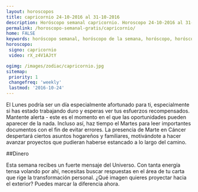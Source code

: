 ```yaml
---
layout: horoscopos
title: capricornio 24-10-2016 al 31-10-2016 
description: Horóscopo semanal capricornio. Horoscopo 24-10-2016 al 31-10-2016. Horoscopos univision gratis
permalink: /horoscopo-semanal-gratis/capricornio/
home: FALSE
keywords: horóscopo semanal, horóscopo de la semana, horóscopo, horóscopo gratis,horóscopos, horóscopo esperanza gracia, horoscopos capricornio la semana, horóscopos gratis, Tarot, Astrologia, Zodíaco, capricornio, horoscopo gratis
horoscopo:
 signo: capricornio
 video: rX_z4V1AJtY

ogimg: /images/zodiac/capricornio.jpg
sitemap:
 priority: 1
 changefreq: 'weekly'
 lastmod: '2016-10-24'
---
```



El Lunes podría ser un día especialmente afortunado para ti, especialmente si has estado trabajando duro y esperas ver tus esfuerzos recompensados. Mantente alerta - este es el momento en el que las oportunidades pueden aparecer de la nada. Incluso así, haz tiempo el Martes para leer importantes documentos con el fin de evitar errores. La presencia de Marte en Cáncer despertará ciertos asuntos hogareños y familiares, motivándote a hacer avanzar proyectos que pudieran haberse estancado a lo largo del camino.

##Dinero

Esta semana recibes un fuerte mensaje del Universo. Con tanta energía tensa volando por ahí, necesitas buscar respuestas en el área de tu carta que rige la transformación personal. ¿Qué imagen quieres proyectar hacia el exterior? Puedes marcar la diferencia ahora.